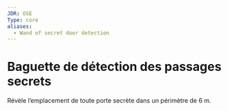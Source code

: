 ```yaml
---
JDR: OSE
Type: core
aliases:
  - Wand of secret door detection
---
```

# Baguette de détection des passages secrets

Révèle l’emplacement de toute porte secrète dans un périmètre de 6 m.
